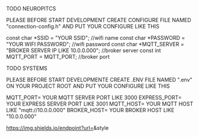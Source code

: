 TODO NEUROPITCS

PLEASE BEFORE START DEVELOPMENT CREATE CONFIGURE FILE NAMED "connection-config.h"
AND PUT YOUR CONFIGURE LIKE THIS

const char \*SSID = "YOUR SSID"; //wifi name
const char \*PASSWORD = "YOUR WIFI PASSWORD"; //wifi password
const char \*MQTT_SERVER = "BROKER SERVER IP LIKE 10.0.0.000"; //broker server
const int MQTT_PORT = MQTT_PORT; //broker port

TODO SYSTEMS

PLEASE BEFORE START DEVELOPMENTE CREATE .ENV FILE NAMED ".env" ON YOUR PROJECT ROOT
AND PUT YOUR CONFIGURE LIKE THIS

MQTT_PORT= YOUR MQTT SERVER PORT LIKE 3000
EXPRESS_PORT= YOUR EXPRESS SERVER PORT LIKE 3001
MQTT_HOST= YOUR MQTT HOST LIKE "mqtt://10.0.0.000"
BROKER_HOST= YOUR BROKER HOST LIKE "10.0.0.000"

https://img.shields.io/endpoint?url=<URL>&style<STYLE>
